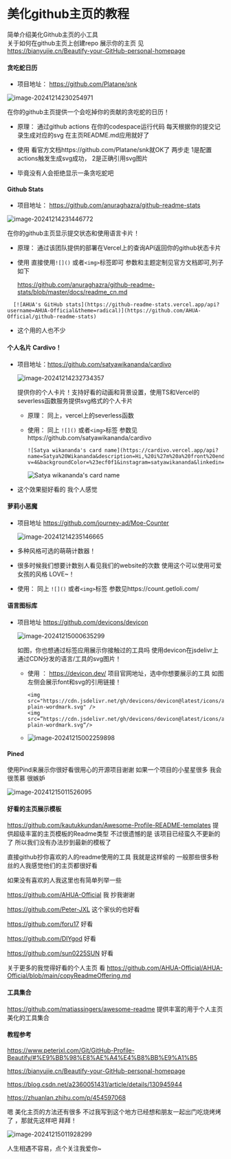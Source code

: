# 美化github主页的教程
简单介绍美化Github主页的小工具  
关于如何在github主页上创建repo 展示你的主页  见 https://bianyujie.cn/Beautify-your-GitHub-personal-homepage


#### 贪吃蛇日历

- 项目地址： https://github.com/Platane/snk

![image-20241214230254971](https://raw.githubusercontent.com/AHUA-Official/TAEveryday/main/assets/image-20241214230254971.png)

在你的github主页提供一个会吃掉你的贡献的贪吃蛇的日历！

- 原理： 通过github actions  在你的codespace运行代码  每天根据你的提交记录生成对应的svg 在主页README.md应用就好了

- 使用  看官方文档https://github.com/Platane/snk就OK了  两步走 1是配置actions触发生成svg成功， 2是正确引用svg图片
- 毕竟没有人会拒绝显示一条贪吃蛇吧

#### Github Stats 

- 项目地址： https://github.com/anuraghazra/github-readme-stats

![image-20241214231446772](https://raw.githubusercontent.com/AHUA-Official/TAEveryday/main/assets/image-20241214231446772.png)

在你的github主页显示提交状态和使用语言卡片！

- 原理： 通过该团队提供的部署在Vercel上的查询API返回你的github状态卡片

- 使用  直接使用`![]()`  或者`<img>`标签即可  参数和主题定制见官方文档即可,列子如下

  https://github.com/anuraghazra/github-readme-stats/blob/master/docs/readme_cn.md

```
  [![AHUA's GitHub stats](https://github-readme-stats.vercel.app/api?username=AHUA-Official&theme=radical)](https://github.com/AHUA-Official/github-readme-stats)
```

- 这个用的人也不少

#### 个人名片 Cardivo！

- 项目地址：https://github.com/satyawikananda/cardivo

  ![image-20241214232734357](https://raw.githubusercontent.com/AHUA-Official/TAEveryday/main/assets/image-20241214232734357.png)

  提供你的个人卡片！支持好看的动画和背景设置，使用TS和Vercel的severless函数服务提供svg格式的个人卡片

  - 原理： 同上，vercel上的severless函数

  - 使用： 同上 `![]()`  或者`<img>`标签    参数见https://github.com/satyawikananda/cardivo

    ```
    ![Satya wikananda's card name](https://cardivo.vercel.app/api?name=Satya%20Wikananda&description=Hi,%20i%27m%20a%20front%20end%20web%20developer%20and%20i%27m%2020%20y.o.%20Nice%20to%20meet%20you%20%F0%9F%91%8B&image=https://avatars.githubusercontent.com/u/33148052?v=4&backgroundColor=%23ecf0f1&instagram=satyawikananda&linkedin=I%20Gusti%20Ngurah%20Satya%20%20Wikananda&github=satyawikananda&twitter=satya_wikananda&pattern=leaf&colorPattern=%23eaeaea)
    ```

    ![Satya wikananda's card name](https://cardivo.vercel.app/api?name=Satya%20Wikananda&description=Hi,%20i%27m%20a%20front%20end%20web%20developer%20and%20i%27m%2020%20y.o.%20Nice%20to%20meet%20you%20%F0%9F%91%8B&image=https://avatars.githubusercontent.com/u/33148052?v=4&backgroundColor=%23ecf0f1&instagram=satyawikananda&linkedin=I%20Gusti%20Ngurah%20Satya%20%20Wikananda&github=satyawikananda&twitter=satya_wikananda&pattern=leaf&colorPattern=%23eaeaea)

- 这个效果挺好看的  我个人感觉

#### 萝莉小恶魔

- 项目地址 https://github.com/journey-ad/Moe-Counter

  ![image-20241214235146665](https://raw.githubusercontent.com/AHUA-Official/TAEveryday/main/assets/image-20241214235146665.png)

-  多种风格可选的萌萌计数器！

- 很多时候我们想要计数别人看见我们的website的次数  使用这个可以使用可爱女孩的风格 LOVE~！

- 使用： 同上 `![]()`  或者`<img>`标签    参数见https://count.getloli.com/

#### 语言图标库

- 项目地址 https://github.com/devicons/devicon

   ![image-20241215000635299](https://raw.githubusercontent.com/AHUA-Official/TAEveryday/main/assets/image-20241215000635299.png)

  如图，你也想通过<img>标签应用展示你接触过的工具吗  使用devicon在jsdelivr上通过CDN分发的语言/工具的svg图片！

  - 使用 ： https://devicon.dev/ 项目官网地址，选中你想要展示的工具   如图  左侧会展示font和svg的引用链接！

    ```
    <img src="https://cdn.jsdelivr.net/gh/devicons/devicon@latest/icons/amazonwebservices/amazonwebservices-plain-wordmark.svg" />
    <img src=”https://cdn.jsdelivr.net/gh/devicons/devicon@latest/icons/amazonwebservices/amazonwebservices-plain-wordmark.svg“/>
    ```

    

  - ![image-20241215002259898](https://raw.githubusercontent.com/AHUA-Official/TAEveryday/main/assets/image-20241215002259898.png)







####  Pined  

使用Pind来展示你很好看很用心的开源项目谢谢    如果一个项目的小星星很多  我会很羡慕  很嫉妒   

![image-20241215011526095](https://raw.githubusercontent.com/AHUA-Official/TAEveryday/main/assets/image-20241215011526095.png)



#### 好看的主页展示模板 

https://github.com/kautukkundan/Awesome-Profile-README-templates   提供超级丰富的主页模板的Readme类型  不过很遗憾的是  该项目已经蛮久不更新的了  所以我们没有办法抄到最新的模板了

直接github抄你喜欢的人的readme使用的工具  我就是这样偷的  一般那些很多粉丝的人我感觉他们的主页都很好看

如果没有喜欢的人我这里也有简单列举一些

https://github.com/AHUA-Official   我    抄我谢谢

https://github.com/Peter-JXL   这个家伙的也好看

https://github.com/foru17     好看

https://github.com/DIYgod   好看

https://github.com/sun0225SUN   好看

关于更多的我觉得好看的个人主页   看 https://github.com/AHUA-Official/AHUA-Official/blob/main/copyReadmeOffering.md







#### 工具集合  

https://github.com/matiassingers/awesome-readme   提供丰富的用于个人主页美化的工具集合





#### 教程参考

https://www.peterjxl.com/Git/GitHub-Profile-Beautify/#%E9%BB%98%E8%AE%A4%E4%B8%BB%E9%A1%B5

https://bianyujie.cn/Beautify-your-GitHub-personal-homepage

https://blog.csdn.net/a2360051431/article/details/130945944

https://zhuanlan.zhihu.com/p/454597068







嗯  美化主页的方法还有很多  不过我写到这个地方已经想和朋友一起出门吃烧烤烤了 ，那就先这样吧  拜拜！

![image-20241215011928299](https://raw.githubusercontent.com/AHUA-Official/TAEveryday/main/assets/image-20241215011928299.png)

人生相遇不容易，点个关注我爱你~









